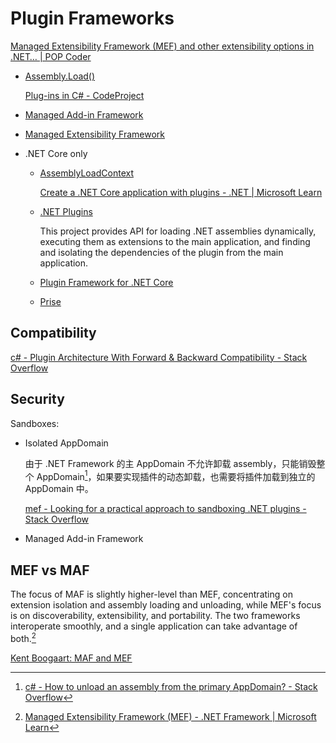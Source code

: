 # Plugin Frameworks
[Managed Extensibility Framework (MEF) and other extensibility options in .NET… | POP Coder](https://emcpadden.wordpress.com/2008/12/07/managed-extensibility-framework-and-others/)

- [Assembly.Load()](https://learn.microsoft.com/en-us/dotnet/api/system.reflection.assembly.load?view=netframework-4.8)

  [Plug-ins in C# - CodeProject](https://www.codeproject.com/Articles/6334/Plug-ins-in-C)
- [Managed Add-in Framework](Managed%20Add-in%20Framework.md)
- [Managed Extensibility Framework](Managed%20Extensibility%20Framework.md)
- .NET Core only
  - [AssemblyLoadContext](https://learn.microsoft.com/en-us/dotnet/api/system.runtime.loader.assemblyloadcontext)

    [Create a .NET Core application with plugins - .NET | Microsoft Learn](https://learn.microsoft.com/en-us/dotnet/core/tutorials/creating-app-with-plugin-support)
  - [.NET Plugins](https://github.com/natemcmaster/DotNetCorePlugins)
  
    This project provides API for loading .NET assemblies dynamically, executing them as extensions to the main application, and finding and isolating the dependencies of the plugin from the main application.
  - [Plugin Framework for .NET Core](https://github.com/weikio/PluginFramework)
  - [Prise](https://github.com/merken/Prise)

## Compatibility
[c# - Plugin Architecture With Forward & Backward Compatibility - Stack Overflow](https://stackoverflow.com/questions/15443536/plugin-architecture-with-forward-backward-compatibility)

## Security
Sandboxes:
- Isolated AppDomain

  由于 .NET Framework 的主 AppDomain 不允许卸载 assembly，只能销毁整个 AppDomain[^appdomain-unload]，如果要实现插件的动态卸载，也需要将插件加载到独立的 AppDomain 中。

  [mef - Looking for a practical approach to sandboxing .NET plugins - Stack Overflow](https://stackoverflow.com/questions/4145713/looking-for-a-practical-approach-to-sandboxing-net-plugins)

- Managed Add-in Framework

## MEF vs MAF
The focus of MAF is slightly higher-level than MEF, concentrating on extension isolation and assembly loading and unloading, while MEF's focus is on discoverability, extensibility, and portability. The two frameworks interoperate smoothly, and a single application can take advantage of both.[^mef]

[Kent Boogaart: MAF and MEF](http://web.archive.org/web/20140114182810/http://kentb.blogspot.com/2009/02/maf-and-mef.html)

[^mef]: [Managed Extensibility Framework (MEF) - .NET Framework | Microsoft Learn](https://learn.microsoft.com/en-us/dotnet/framework/mef/)
[^appdomain-unload]: [c# - How to unload an assembly from the primary AppDomain? - Stack Overflow](https://stackoverflow.com/questions/123391/how-to-unload-an-assembly-from-the-primary-appdomain)